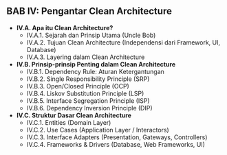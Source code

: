 ## BAB IV: Pengantar Clean Architecture

* **IV.A. Apa itu Clean Architecture?**
    * IV.A.1. Sejarah dan Prinsip Utama (Uncle Bob)
    * IV.A.2. Tujuan Clean Architecture (Independensi dari Framework, UI, Database)
    * IV.A.3. Layering dalam Clean Architecture
* **IV.B. Prinsip-prinsip Penting dalam Clean Architecture**
    * IV.B.1. Dependency Rule: Aturan Ketergantungan
    * IV.B.2. Single Responsibility Principle (SRP)
    * IV.B.3. Open/Closed Principle (OCP)
    * IV.B.4. Liskov Substitution Principle (LSP)
    * IV.B.5. Interface Segregation Principle (ISP)
    * IV.B.6. Dependency Inversion Principle (DIP)
* **IV.C. Struktur Dasar Clean Architecture**
    * IV.C.1. Entities (Domain Layer)
    * IV.C.2. Use Cases (Application Layer / Interactors)
    * IV.C.3. Interface Adapters (Presentation, Gateways, Controllers)
    * IV.C.4. Frameworks & Drivers (Database, Web Frameworks, UI)
